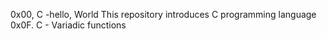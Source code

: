 0x00, C -hello, World
This repository introduces C programming language
0x0F. C - Variadic functions
